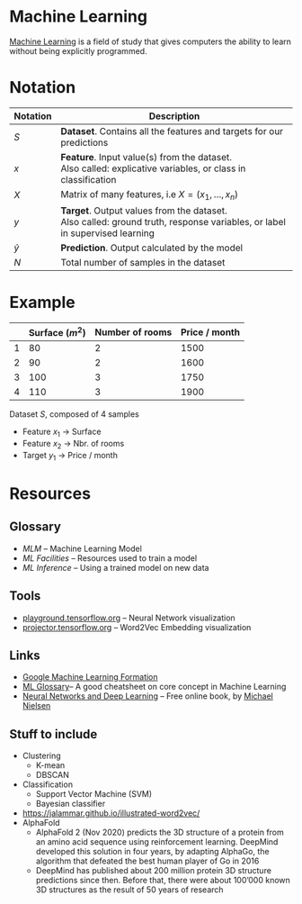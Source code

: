 # Machine Learning

[Machine Learning](https://wikipedia.org/wiki/machine_learning) is a field of study that gives computers the ability to learn without being explicitly programmed.

# Notation

|Notation|Description|
|---|---|
|$S$|**Dataset**. Contains all the features and targets for our predictions|
|$x$|**Feature**. Input value(s) from the dataset.<br>Also called: explicative variables, or class in classification|
|$X$|Matrix of many features, i.e $X = (x_1, …, x_n)$||
|$y$|**Target**. Output values from the dataset.<br> Also called: ground truth, response variables, or label in supervised learning|
|$\hat y$|**Prediction**. Output calculated by the model|
|$N$|Total number of samples in the dataset|   

# Example

| |Surface ($m^2$)|Number of rooms|Price / month|
|---|---|---|---|
|1|80|2|1500|
|2|90|2|1600|
|3|100|3|1750|
|4|110|3|1900|

Dataset $S$, composed of 4 samples

- Feature $x_1$ → Surface
- Feature $x_2$ → Nbr. of rooms
- Target $y_1$ → Price / month

# Resources

## Glossary

- *MLM* – Machine Learning Model
- *ML Facilities* – Resources used to train a model
- *ML Inference* – Using a trained model on new data

## Tools

- [playground.tensorflow.org](https://playground.tensorflow.org) – Neural Network visualization
- [projector.tensorflow.org](https://projector.tensorflow.org) – Word2Vec Embedding visualization

## Links

- [Google Machine Learning Formation](https://developers.google.com/machine-learning)
- [ML Glossary](https://ml-cheatsheet.readthedocs.io)– A good cheatsheet on core concept in Machine Learning
- [Neural Networks and Deep Learning](https://neuralnetworksanddeeplearning.com) – Free online book, by [Michael Nielsen](http://michaelnielsen.org)

## Stuff to include

- Clustering
	- K-mean
	- DBSCAN
- Classification
	- Support Vector Machine (SVM)
	- Bayesian classifier
- https://jalammar.github.io/illustrated-word2vec/
- AlphaFold
	- AlphaFold 2 (Nov 2020) predicts the 3D structure of a protein from an amino acid sequence using reinforcement learning. DeepMind developed this solution in four years, by adapting AlphaGo, the algorithm that defeated the best human player of Go in 2016
	- DeepMind has published about 200 million protein 3D structure predictions since then. Before that, there were about 100’000 known 3D structures as the result of 50 years of research